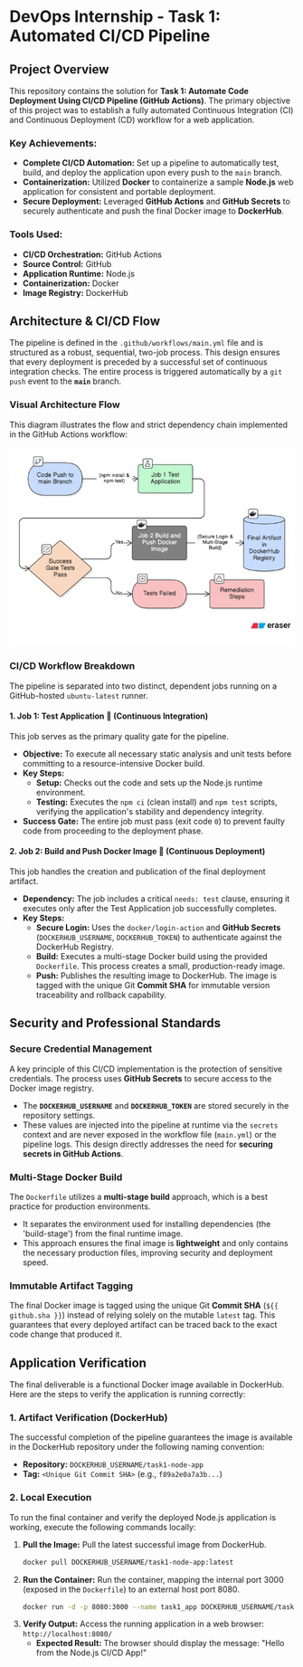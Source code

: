 # DevOps Internship - Task 1: Automated CI/CD Pipeline

## Project Overview

This repository contains the solution for **Task 1: Automate Code Deployment Using CI/CD Pipeline (GitHub Actions)**. The primary objective of this project was to establish a fully automated Continuous Integration (CI) and Continuous Deployment (CD) workflow for a web application.

### Key Achievements:
* **Complete CI/CD Automation:** Set up a pipeline to automatically test, build, and deploy the application upon every push to the `main` branch.
* **Containerization:** Utilized **Docker** to containerize a sample **Node.js** web application for consistent and portable deployment.
* **Secure Deployment:** Leveraged **GitHub Actions** and **GitHub Secrets** to securely authenticate and push the final Docker image to **DockerHub**.

### Tools Used:
* **CI/CD Orchestration:** GitHub Actions
* **Source Control:** GitHub
* **Application Runtime:** Node.js
* **Containerization:** Docker
* **Image Registry:** DockerHub

## Architecture & CI/CD Flow

The pipeline is defined in the `.github/workflows/main.yml` file and is structured as a robust, sequential, two-job process. This design ensures that every deployment is preceded by a successful set of continuous integration checks. The entire process is triggered automatically by a `git push` event to the **`main`** branch.

### Visual Architecture Flow

This diagram illustrates the flow and strict dependency chain implemented in the GitHub Actions workflow:

![CI/CD Pipeline Flow Diagram](assets/cicd-flow.png)

### CI/CD Workflow Breakdown

The pipeline is separated into two distinct, dependent jobs running on a GitHub-hosted `ubuntu-latest` runner.

#### 1. Job 1: Test Application 🧪 (Continuous Integration)

This job serves as the primary quality gate for the pipeline.

* **Objective:** To execute all necessary static analysis and unit tests before committing to a resource-intensive Docker build.
* **Key Steps:**
    * **Setup:** Checks out the code and sets up the Node.js runtime environment.
    * **Testing:** Executes the `npm ci` (clean install) and `npm test` scripts, verifying the application's stability and dependency integrity.
* **Success Gate:** The entire job must pass (exit code `0`) to prevent faulty code from proceeding to the deployment phase.

#### 2. Job 2: Build and Push Docker Image 🐳 (Continuous Deployment)

This job handles the creation and publication of the final deployment artifact.

* **Dependency:** The job includes a critical `needs: test` clause, ensuring it executes only after the Test Application job successfully completes.
* **Key Steps:**
    * **Secure Login:** Uses the `docker/login-action` and **GitHub Secrets** (`DOCKERHUB_USERNAME`, `DOCKERHUB_TOKEN`) to authenticate against the DockerHub Registry.
    * **Build:** Executes a multi-stage Docker build using the provided `Dockerfile`. This process creates a small, production-ready image.
    * **Push:** Publishes the resulting image to DockerHub. The image is tagged with the unique Git **Commit SHA** for immutable version traceability and rollback capability.

## Security and Professional Standards

### Secure Credential Management
A key principle of this CI/CD implementation is the protection of sensitive credentials. The process uses **GitHub Secrets** to secure access to the Docker image registry.

* The **`DOCKERHUB_USERNAME`** and **`DOCKERHUB_TOKEN`** are stored securely in the repository settings.
* These values are injected into the pipeline at runtime via the `secrets` context and are never exposed in the workflow file (`main.yml`) or the pipeline logs. This design directly addresses the need for **securing secrets in GitHub Actions**.

### Multi-Stage Docker Build
The `Dockerfile` utilizes a **multi-stage build** approach, which is a best practice for production environments.

* It separates the environment used for installing dependencies (the 'build-stage') from the final runtime image.
* This approach ensures the final image is **lightweight** and only contains the necessary production files, improving security and deployment speed.

### Immutable Artifact Tagging
The final Docker image is tagged using the unique Git **Commit SHA** (`${{ github.sha }}`) instead of relying solely on the mutable `latest` tag. This guarantees that every deployed artifact can be traced back to the exact code change that produced it.

## Application Verification

The final deliverable is a functional Docker image available in DockerHub. Here are the steps to verify the application is running correctly:

### 1. Artifact Verification (DockerHub)

The successful completion of the pipeline guarantees the image is available in the DockerHub repository under the following naming convention:

* **Repository:** `DOCKERHUB_USERNAME/task1-node-app`
* **Tag:** `<Unique Git Commit SHA>` (e.g., `f89a2e0a7a3b...`)

### 2. Local Execution

To run the final container and verify the deployed Node.js application is working, execute the following commands locally:

1.  **Pull the Image:** Pull the latest successful image from DockerHub.
    ```bash
    docker pull DOCKERHUB_USERNAME/task1-node-app:latest
    ```
2.  **Run the Container:** Run the container, mapping the internal port 3000 (exposed in the `Dockerfile`) to an external host port 8080.
    ```bash
    docker run -d -p 8080:3000 --name task1_app DOCKERHUB_USERNAME/task1-node-app:latest
    ```
3.  **Verify Output:** Access the running application in a web browser: `http://localhost:8080/`
    * **Expected Result:** The browser should display the message: "Hello from the Node.js CI/CD App!"